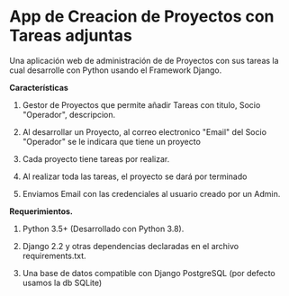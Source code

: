 # App de Creacion de Proyectos con Tareas adjuntas

Una aplicación web de administración de de Proyectos con  sus tareas la cual desarrolle  con Python usando el Framework Django.

<p>
  <strong>Características</strong>
</p>

<ol>
  
  <li>
    <p>
    Gestor de Proyectos que permite añadir Tareas con titulo, Socio "Operador", descripcion.
    </p>  
  </li>
  
  
  <li>
    <p>
    Al desarrollar un Proyecto, al correo electronico "Email" del Socio "Operador" se le indicara que tiene un proyecto
    </p>  
  </li>
  
  
  <li>
    <p>
      Cada proyecto  tiene tareas por realizar.
    </p>  
  </li>
  
  
  <li>
    <p>
    Al realizar toda las tareas, el proyecto se dará por terminado
    </p>  
  </li>
  
  
  
  <li>
    <p>
      Enviamos Email con las credenciales al usuario creado por un Admin.
    </p>  
  </li>
  
  

</ol>


<p>
  <strong>Requerimientos.</strong>
</p>
<ol>
   <li>
    <p>
      Python 3.5+ (Desarrollado con Python 3.8).
    </p>  
  </li>
  
  
   <li>
    <p>
    Django 2.2 y otras dependencias declaradas en el archivo requirements.txt.
    </p>  
  </li>
  
  
   <li>
    <p>
    Una base de datos compatible con Django PostgreSQL (por defecto usamos la db SQLite)
    </p>  
  </li>
 
</ol>

